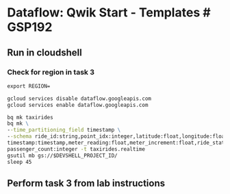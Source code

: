 # Dataflow: Qwik Start - Templates # GSP192 

## Run in cloudshell

### Check for region in task 3
```cmd
export REGION=
```
```cmd
gcloud services disable dataflow.googleapis.com
gcloud services enable dataflow.googleapis.com
```
```cmd
bq mk taxirides
bq mk \
--time_partitioning_field timestamp \
--schema ride_id:string,point_idx:integer,latitude:float,longitude:float,\
timestamp:timestamp,meter_reading:float,meter_increment:float,ride_status:string,\
passenger_count:integer -t taxirides.realtime
gsutil mb gs://$DEVSHELL_PROJECT_ID/
sleep 45
```
## Perform task 3 from lab instructions
